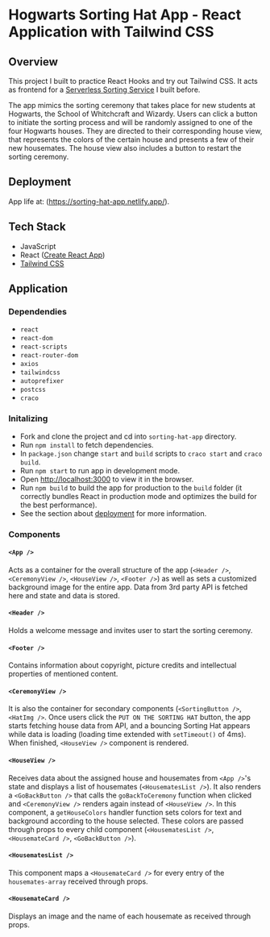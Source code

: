 # Hogwarts Sorting Hat App - React Application with Tailwind CSS

## Overview

This project I built to practice React Hooks and try out Tailwind CSS. It acts as frontend for a [Serverless Sorting Service](https://github.com/evagrean/random-sorting-service) I built before.

The app mimics the sorting ceremony that takes place for new students at Hogwarts, the School of Whitchcraft and Wizardy. Users can click a button to initiate the sorting process and will be randomly assigned to one of the four Hogwarts houses. They are directed to their corresponding house view, that represents the colors of the certain house and presents a few of their new housemates. The house view also includes a button to restart the sorting ceremony.

## Deployment

App life at: (https://sorting-hat-app.netlify.app/).

## Tech Stack

- JavaScript
- React ([Create React App](https://github.com/facebook/create-react-app))
- [Tailwind CSS](https://tailwindcss.com/)

## Application

### Dependendies

- `react`
- `react-dom`
- `react-scripts`
- `react-router-dom`
- `axios`
- `tailwindcss`
- `autoprefixer`
- `postcss`
- `craco`

### Initalizing

- Fork and clone the project and cd into `sorting-hat-app` directory.
- Run `npm install` to fetch dependencies.
- In `package.json` change `start` and `build` scripts to `craco start` and `craco build`.
- Run `npm start` to run app in development mode.
- Open [http://localhost:3000](http://localhost:3000) to view it in the browser.
- Run `npm build` to build the app for production to the `build` folder (it correctly bundles React in production mode and optimizes the build for the best performance).
- See the section about [deployment](https://facebook.github.io/create-react-app/docs/deployment) for more information.

### Components

#### `<App />`

Acts as a container for the overall structure of the app (`<Header />`, `<CeremonyView />`, `<HouseView />`, `<Footer />`) as well as sets a customized background image for the entire app. Data from 3rd party API is fetched here and state and data is stored.

#### `<Header />`

Holds a welcome message and invites user to start the sorting ceremony.

#### `<Footer />`

Contains information about copyright, picture credits and intellectual properties of mentioned content.

#### `<CeremonyView />`

It is also the container for secondary components (`<SortingButton />`, `<HatImg />`. Once users click the `PUT ON THE SORTING HAT` button, the app starts fetching house data from API, and a bouncing Sorting Hat appears while data is loading (loading time extended with `setTimeout()` of 4ms). When finished, `<HouseView />` component is rendered.

#### `<HouseView />`

Receives data about the assigned house and housemates from `<App />`'s state and displays a list of housemates (`<HousematesList />`). It also renders a `<GoBackButton />` that calls the `goBackToCeremony` function when clicked and `<CeremonyView />` renders again instead of `<HouseView />`. In this component, a `getHouseColors` handler function sets colors for text and background according to the house selected. These colors are passed through props to every child component (`<HousematesList />`, `<HousemateCard />`, `<GoBackButton />`).

#### `<HousematesList />`

This component maps a `<HousemateCard />` for every entry of the `housemates-array` received through props.

#### `<HousemateCard />`

Displays an image and the name of each housemate as received through props.
